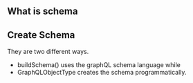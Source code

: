 ## What is schema


## Create Schema
They are two different ways. 
- buildSchema() uses the graphQL schema language while 
- GraphQLObjectType  creates the schema programmatically.
